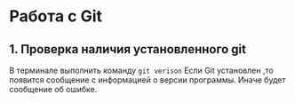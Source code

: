 # Работа с Git

## 1. Проверка наличия установленного git 

В терминале выполнить команду `git verison`
Если Git установлен ,то появится сообщение с информацией о версии программы. Иначе будет сообщение об ошибке.
